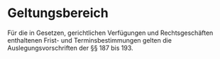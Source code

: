 # Geltungsbereich

Für die in Gesetzen, gerichtlichen Verfügungen und Rechtsgeschäften enthaltenen Frist- und Terminsbestimmungen gelten die Auslegungsvorschriften der §§ 187 bis 193. 

